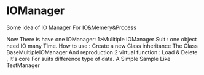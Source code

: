 # IOManager
 Some idea of IO Manager For IO&Memery&Process

Now There is have one IOManager:
1>Mulitiple IOManager
Suit : one object need IO many Time.
How to use :
  Create a new Class inheritance The Class BaseMultipleIOManager
  And reproduction 2 virtual function : Load & Delete , It's core For suits difference type of data.
  A Simple Sample Like TestManager